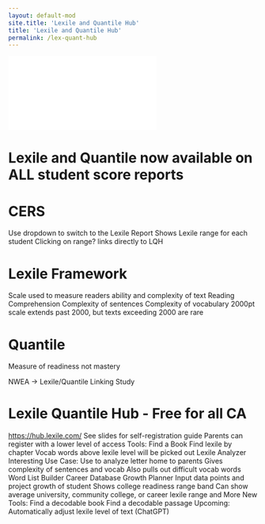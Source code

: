 ```yaml
---
layout: default-mod
site.title: 'Lexile and Quantile Hub'
title: 'Lexile and Quantile Hub'
permalink: /lex-quant-hub
---
```


![Slideshow](media/cera.lexile.quantile_conf.pptx.pdf)

# Lexile and Quantile now available on ALL student score reports

# CERS
Use dropdown to switch to the Lexile Report
Shows Lexile range for each student
Clicking on range? links directly to LQH

# Lexile Framework
Scale used to measure readers ability and complexity of text
Reading Comprehension
Complexity of sentences
Complexity of vocabulary
2000pt scale extends past 2000, but texts exceeding 2000 are rare

# Quantile
Measure of readiness not mastery

NWEA -> Lexile/Quantile Linking Study

# Lexile Quantile Hub - Free for all CA
https://hub.lexile.com/
See slides for self-registration guide
Parents can register with a lower level of access
Tools:
Find a Book
Find lexile by chapter
Vocab words above lexile level will be picked out
Lexile Analyzer
Interesting Use Case: Use to analyze letter home to parents
Gives complexity of sentences and vocab
Also pulls out difficult vocab words
Word List Builder
Career Database
Growth Planner
Input data points and project growth of student
Shows college readiness range band
Can show average university, community college, or career lexile range
and More
New Tools:
Find a decodable book
Find a decodable passage
Upcoming:
Automatically adjust lexile level of text (ChatGPT)
